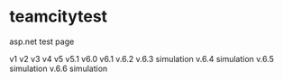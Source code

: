 # teamcitytest

asp.net test page

v1
v2
v3
v4
v5
v5.1
v6.0
v6.1
v.6.2
v.6.3 simulation
v.6.4 simulation
v.6.5 simulation
v.6.6 simulation
